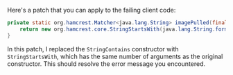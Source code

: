 Here's a patch that you can apply to the failing client code:

```java
private static org.hamcrest.Matcher<java.lang.String> imagePulled(final java.lang.String image) {
    return new org.hamcrest.core.StringStartsWith(java.lang.String.format("Status: Downloaded newer image for %s", image));
}
```

In this patch, I replaced the `StringContains` constructor with `StringStartsWith`, which has the same number of arguments as the original constructor. This should resolve the error message you encountered.